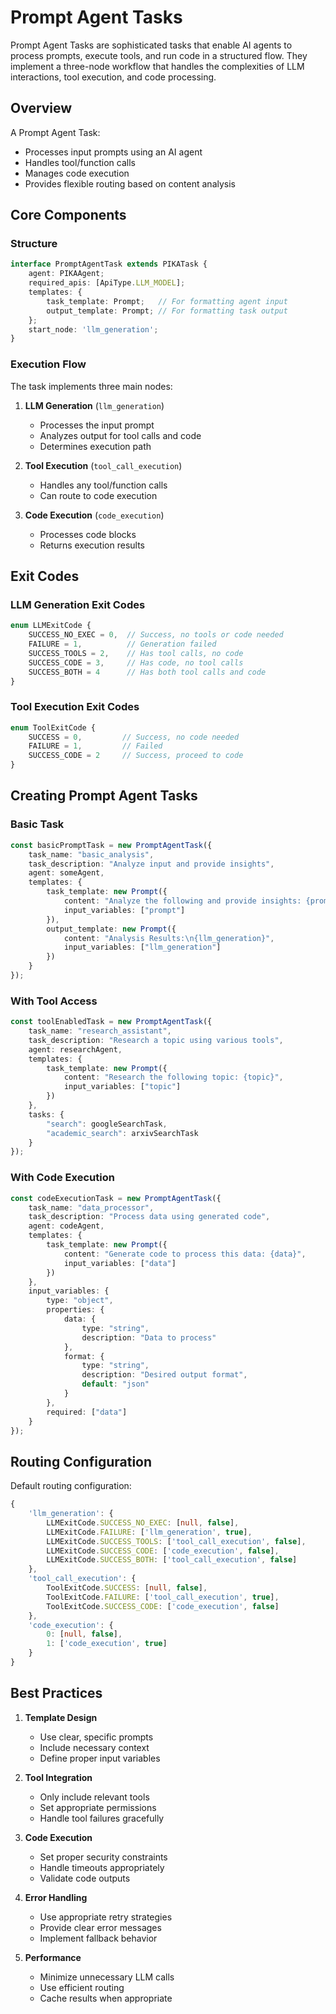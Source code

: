# Prompt Agent Tasks

Prompt Agent Tasks are sophisticated tasks that enable AI agents to process prompts, execute tools, and run code in a structured flow. They implement a three-node workflow that handles the complexities of LLM interactions, tool execution, and code processing.

## Overview

A Prompt Agent Task:
- Processes input prompts using an AI agent
- Handles tool/function calls
- Manages code execution
- Provides flexible routing based on content analysis

## Core Components

### Structure
```typescript
interface PromptAgentTask extends PIKATask {
    agent: PIKAAgent;
    required_apis: [ApiType.LLM_MODEL];
    templates: {
        task_template: Prompt;   // For formatting agent input
        output_template: Prompt; // For formatting task output
    };
    start_node: 'llm_generation';
}
```

### Execution Flow
The task implements three main nodes:

1. **LLM Generation** (`llm_generation`)
   - Processes the input prompt
   - Analyzes output for tool calls and code
   - Determines execution path

2. **Tool Execution** (`tool_call_execution`)
   - Handles any tool/function calls
   - Can route to code execution

3. **Code Execution** (`code_execution`)
   - Processes code blocks
   - Returns execution results

## Exit Codes

### LLM Generation Exit Codes
```typescript
enum LLMExitCode {
    SUCCESS_NO_EXEC = 0,  // Success, no tools or code needed
    FAILURE = 1,          // Generation failed
    SUCCESS_TOOLS = 2,    // Has tool calls, no code
    SUCCESS_CODE = 3,     // Has code, no tool calls
    SUCCESS_BOTH = 4      // Has both tool calls and code
}
```

### Tool Execution Exit Codes
```typescript
enum ToolExitCode {
    SUCCESS = 0,         // Success, no code needed
    FAILURE = 1,         // Failed
    SUCCESS_CODE = 2     // Success, proceed to code
}
```

## Creating Prompt Agent Tasks

### Basic Task
```typescript
const basicPromptTask = new PromptAgentTask({
    task_name: "basic_analysis",
    task_description: "Analyze input and provide insights",
    agent: someAgent,
    templates: {
        task_template: new Prompt({
            content: "Analyze the following and provide insights: {prompt}",
            input_variables: ["prompt"]
        }),
        output_template: new Prompt({
            content: "Analysis Results:\n{llm_generation}",
            input_variables: ["llm_generation"]
        })
    }
});
```

### With Tool Access
```typescript
const toolEnabledTask = new PromptAgentTask({
    task_name: "research_assistant",
    task_description: "Research a topic using various tools",
    agent: researchAgent,
    templates: {
        task_template: new Prompt({
            content: "Research the following topic: {topic}",
            input_variables: ["topic"]
        })
    },
    tasks: {
        "search": googleSearchTask,
        "academic_search": arxivSearchTask
    }
});
```

### With Code Execution
```typescript
const codeExecutionTask = new PromptAgentTask({
    task_name: "data_processor",
    task_description: "Process data using generated code",
    agent: codeAgent,
    templates: {
        task_template: new Prompt({
            content: "Generate code to process this data: {data}",
            input_variables: ["data"]
        })
    },
    input_variables: {
        type: "object",
        properties: {
            data: {
                type: "string",
                description: "Data to process"
            },
            format: {
                type: "string",
                description: "Desired output format",
                default: "json"
            }
        },
        required: ["data"]
    }
});
```

## Routing Configuration

Default routing configuration:
```typescript
{
    'llm_generation': {
        LLMExitCode.SUCCESS_NO_EXEC: [null, false],
        LLMExitCode.FAILURE: ['llm_generation', true],
        LLMExitCode.SUCCESS_TOOLS: ['tool_call_execution', false],
        LLMExitCode.SUCCESS_CODE: ['code_execution', false],
        LLMExitCode.SUCCESS_BOTH: ['tool_call_execution', false]
    },
    'tool_call_execution': {
        ToolExitCode.SUCCESS: [null, false],
        ToolExitCode.FAILURE: ['tool_call_execution', true],
        ToolExitCode.SUCCESS_CODE: ['code_execution', false]
    },
    'code_execution': {
        0: [null, false],
        1: ['code_execution', true]
    }
}
```

## Best Practices

1. **Template Design**
   - Use clear, specific prompts
   - Include necessary context
   - Define proper input variables

2. **Tool Integration**
   - Only include relevant tools
   - Set appropriate permissions
   - Handle tool failures gracefully

3. **Code Execution**
   - Set proper security constraints
   - Handle timeouts appropriately
   - Validate code outputs

4. **Error Handling**
   - Use appropriate retry strategies
   - Provide clear error messages
   - Implement fallback behavior

5. **Performance**
   - Minimize unnecessary LLM calls
   - Use efficient routing
   - Cache results when appropriate